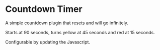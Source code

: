 # Countdown Timer
A simple countdown plugin that resets and will go infinitely.

Starts at 90 seconds, turns yellow at 45 seconds and red at 15 seconds.

Configurable by updating the Javascript.
